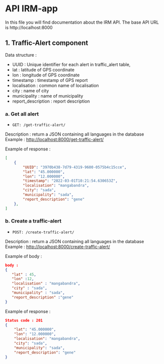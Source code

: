 # API IRM-app

In this file you will find documentation about the IRM API.
The base API URL is http://localhost:8000

## 1. Traffic-Alert component
Data structure :
 * UUID : Unique identifier for each alert in traffic_alert table,
 * lat : latitude of GPS coordinate
 * lon : longitude of GPS coordinate
 * timestamp : timestamp of GPS report
 * localisation : common name of localisation
 * city : name of city
 * municipality : name of municipality
 * report_description : report description


### a. Get all alert

-     GET: /get-traffic-alert/

Description : return a JSON containing all languages in the database
Example : [http://localhost:8000/get-traffic-alert/](http://localhost:8000/get-traffic-alert/)

Example of response :

```json
[
    {
        "UUID": "3970b438-7d79-4319-9600-0575b4c15cce",
        "lat": "45.000000",
        "lon": "12.000000",
        "timestamp": "2022-03-01T10:21:54.630653Z",
        "localisation": "mangabandra",
        "city": "sada",
        "municipality": "sada",
        "report_description": "gene"
    },
]
```

### b. Create a traffic-alert

-     POST: /create-traffic-alert/

Description : return a JSON containing all languages in the database
Example : [http://localhost:8000/create-traffic-alert/](http://localhost:8000/create-traffic-alert/)

Example of body :
```json
body :
{
   "lat" : 45,
   "lon" :12,
   "localisation" : "mangabandra",
   "city" : "sada",
   "municipality" : "sada",
   "report_description" :"gene"
}
```

Example of response :
```json
Status code : 201
{
    "lat": "45.000000",
    "lon": "12.000000",
    "localisation": "mangabandra",
    "city": "sada",
    "municipality": "sada",
    "report_description": "gene"
}
```
